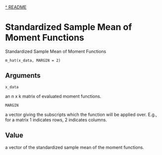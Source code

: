 [^ README](../README.md)

# Standardized Sample Mean of Moment Functions

Standardized Sample Mean of Moment Functions

    m_hat(x_data, MARGIN = 2)

## Arguments

`x_data`

an n x k matrix of evaluated moment functions.

`MARGIN`

a vector giving the subscripts which the function will be applied over. E.g., for a matrix 1 indicates rows, 2 indicates columns.

## Value

a vector of the standardized sample mean of the moment functions.
